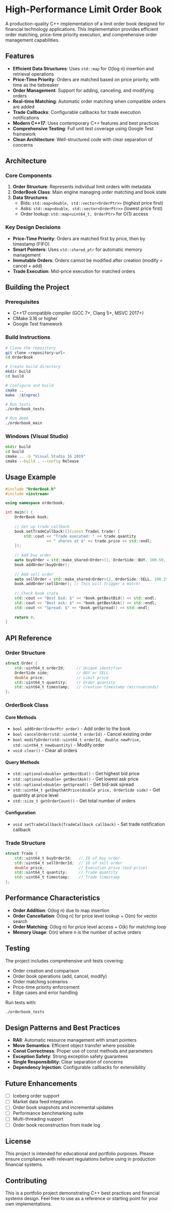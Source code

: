 # High-Performance Limit Order Book

A production-quality C++ implementation of a limit order book designed for financial technology applications. This implementation provides efficient order matching, price-time priority execution, and comprehensive order management capabilities.

## Features

- **Efficient Data Structures**: Uses `std::map` for O(log n) insertion and retrieval operations
- **Price-Time Priority**: Orders are matched based on price priority, with time as the tiebreaker
- **Order Management**: Support for adding, canceling, and modifying orders
- **Real-time Matching**: Automatic order matching when compatible orders are added
- **Trade Callbacks**: Configurable callbacks for trade execution notifications
- **Modern C++17**: Uses contemporary C++ features and best practices
- **Comprehensive Testing**: Full unit test coverage using Google Test framework
- **Clean Architecture**: Well-structured code with clear separation of concerns

## Architecture

### Core Components

1. **Order Structure**: Represents individual limit orders with metadata
2. **OrderBook Class**: Main engine managing order matching and book state
3. **Data Structures**: 
   - Bids: `std::map<double, std::vector<OrderPtr>>` (highest price first)
   - Asks: `std::map<double, std::vector<OrderPtr>>` (lowest price first)
   - Order lookup: `std::map<uint64_t, OrderPtr>` for O(1) access

### Key Design Decisions

- **Price-Time Priority**: Orders are matched first by price, then by timestamp (FIFO)
- **Smart Pointers**: Uses `std::shared_ptr` for automatic memory management
- **Immutable Orders**: Orders cannot be modified after creation (modify = cancel + add)
- **Trade Execution**: Mid-price execution for matched orders

## Building the Project

### Prerequisites

- C++17 compatible compiler (GCC 7+, Clang 5+, MSVC 2017+)
- CMake 3.16 or higher
- Google Test framework

### Build Instructions

```bash
# Clone the repository
git clone <repository-url>
cd OrderBook

# Create build directory
mkdir build
cd build

# Configure and build
cmake ..
make -j$(nproc)

# Run tests
./orderbook_tests

# Run demo
./orderbook_main
```

### Windows (Visual Studio)

```cmd
mkdir build
cd build
cmake .. -G "Visual Studio 16 2019"
cmake --build . --config Release
```

## Usage Example

```cpp
#include "OrderBook.h"
#include <iostream>

using namespace orderbook;

int main() {
    OrderBook book;
    
    // Set up trade callback
    book.setTradeCallback([](const Trade& trade) {
        std::cout << "Trade executed: " << trade.quantity 
                  << " shares at $" << trade.price << std::endl;
    });
    
    // Add buy order
    auto buyOrder = std::make_shared<Order>(1, OrderSide::BUY, 100.50, 100);
    book.addOrder(buyOrder);
    
    // Add sell order
    auto sellOrder = std::make_shared<Order>(2, OrderSide::SELL, 100.25, 100);
    book.addOrder(sellOrder); // This will trigger a match!
    
    // Check book state
    std::cout << "Best bid: $" << *book.getBestBid() << std::endl;
    std::cout << "Best ask: $" << *book.getBestAsk() << std::endl;
    std::cout << "Spread: $" << *book.getSpread() << std::endl;
    
    return 0;
}
```

## API Reference

### Order Structure

```cpp
struct Order {
    std::uint64_t orderId;     // Unique identifier
    OrderSide side;            // BUY or SELL
    double price;              // Limit price
    std::uint64_t quantity;    // Order quantity
    std::uint64_t timestamp;   // Creation timestamp (microseconds)
};
```

### OrderBook Class

#### Core Methods

- `bool addOrder(OrderPtr order)` - Add order to the book
- `bool cancelOrder(std::uint64_t orderId)` - Cancel existing order
- `bool modifyOrder(std::uint64_t orderId, double newPrice, std::uint64_t newQuantity)` - Modify order
- `void clear()` - Clear all orders

#### Query Methods

- `std::optional<double> getBestBid()` - Get highest bid price
- `std::optional<double> getBestAsk()` - Get lowest ask price
- `std::optional<double> getSpread()` - Get bid-ask spread
- `std::uint64_t getDepthAtPrice(double price, OrderSide side)` - Get quantity at price level
- `std::size_t getOrderCount()` - Get total number of orders

#### Configuration

- `void setTradeCallback(TradeCallback callback)` - Set trade notification callback

### Trade Structure

```cpp
struct Trade {
    std::uint64_t buyOrderId;   // ID of buy order
    std::uint64_t sellOrderId;  // ID of sell order
    double price;               // Execution price (mid-price)
    std::uint64_t quantity;     // Trade quantity
    std::uint64_t timestamp;    // Trade timestamp
};
```

## Performance Characteristics

- **Order Addition**: O(log n) due to map insertion
- **Order Cancellation**: O(log n) for price level lookup + O(m) for vector search
- **Order Matching**: O(log n) for price level access + O(k) for matching loop
- **Memory Usage**: O(n) where n is the number of active orders

## Testing

The project includes comprehensive unit tests covering:

- Order creation and comparison
- Order book operations (add, cancel, modify)
- Order matching scenarios
- Price-time priority enforcement
- Edge cases and error handling

Run tests with:
```bash
./orderbook_tests
```

## Design Patterns and Best Practices

- **RAII**: Automatic resource management with smart pointers
- **Move Semantics**: Efficient object transfer where possible
- **Const Correctness**: Proper use of const methods and parameters
- **Exception Safety**: Strong exception safety guarantees
- **Single Responsibility**: Clear separation of concerns
- **Dependency Injection**: Configurable callbacks for extensibility

## Future Enhancements

- [ ] Iceberg order support
- [ ] Market data feed integration
- [ ] Order book snapshots and incremental updates
- [ ] Performance benchmarking suite
- [ ] Multi-threading support
- [ ] Order book reconstruction from trade log

## License

This project is intended for educational and portfolio purposes. Please ensure compliance with relevant regulations before using in production financial systems.

## Contributing

This is a portfolio project demonstrating C++ best practices and financial systems design. Feel free to use as a reference or starting point for your own implementations.

